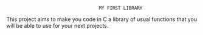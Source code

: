                                       MY FIRST LIBRARY 
This project aims to make you code in C a library of usual functions that you will be able to use for your next projects.

